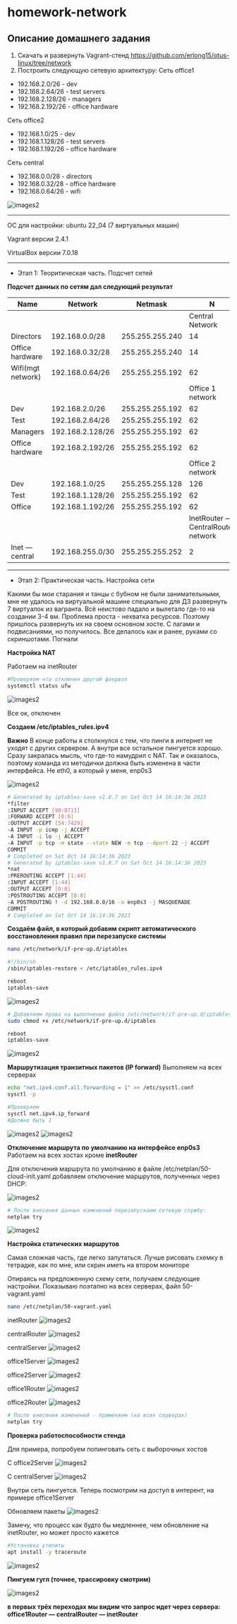 # homework-network

Описание домашнего задания
---
1. Скачать и развернуть Vagrant-стенд https://github.com/erlong15/otus-linux/tree/network 
2. Построить следующую сетевую архитектуру:
Сеть office1
- 192.168.2.0/26      - dev
- 192.168.2.64/26     - test servers
- 192.168.2.128/26    - managers
- 192.168.2.192/26    - office hardware

Сеть office2
- 192.168.1.0/25      - dev
- 192.168.1.128/26    - test servers
- 192.168.1.192/26    - office hardware

Сеть central
- 192.168.0.0/28     - directors
- 192.168.0.32/28    - office hardware
- 192.168.0.64/26    - wifi

![images2](./images/network_0.png)

---
ОС для настройки: ubuntu 22_04 (7 виртуальных машин)

Vagrant версии 2.4.1

VirtualBox версии 7.0.18

---
- Этап 1: Теоритическая часть. Подсчет сетей

**Подсчет данных по сетям дал следующий результат**


| Name            | Network         |  Netmask        | N                                  | Hostmin      | Hostmax       | Broadcast   | 
| --------------- | --------------- | --------------- | ---------------------------------- |------------- | ------------- |------------ |
|                 |                 |                 | Central Network                    |              |               |             |
| Directors       |192.168.0.0/28   |255.255.255.240  | 14                                 |192.168.0.1   |192.168.0.14   |192.168.0.15 |
|Office hardware  |192.168.0.32/28  |255.255.255.240  | 14                                 |192.168.0.33  |192.168.0.46   |192.168.0.47 |
|Wifi(mgt network)|192.168.0.64/26  |255.255.255.192  | 62                                 |192.168.0.65  |192.168.0.126  |192.168.0.127|
|                 |                 |                 | Office 1 network                   |              |               |             |
| Dev             |192.168.2.0/26   |255.255.255.192  | 62                                 |192.168.2.1   |192.168.2.62   |192.168.2.63 |
| Test            |192.168.2.64/26  |255.255.255.192  | 62                                 |192.168.2.65  |192.168.2.126  |192.168.2.127|
| Managers        |192.168.2.128/26 |255.255.255.192  | 62                                 |192.168.2.129 |192.168.2.190  |192.168.2.191|
| Office hardware |192.168.2.192/26 |255.255.255.192  | 62                                 |192.168.2.193 |192.168.2.254  |192.168.2.255|
|                 |                 |                 | Office 2 network                   |              |               |             |
| Dev             |192.168.1.0/25   |255.255.255.128  | 126                                |192.168.1.1   |192.168.1.126  |192.168.1.127|
| Test            |192.168.1.128/26 |255.255.255.192  | 62                                 |192.168.1.129 |192.168.1.190  |192.168.1.191|
| Office          |192.168.1.192/26 |255.255.255.192  | 62                                 |192.168.1.193 |192.168.1.254  |192.168.1.255|
|                 |                 |                 | InetRouter — CentralRouter network |              |               |             |
| Inet — central  |192.168.255.0/30 |255.255.255.252  | 2                                  |192.168.255.1 |192.168.255.2  |192.168.255.3|

---
- Этап 2: Практическая часть. Настройка сети

Какими бы мои старания и танцы с бубном не были занимательными, мне не удалось на виртуальной машине специально для ДЗ развернуть 7 виртуалок из вагранта. Всё неистово падало и вылетало где-то на создании 3-4 вм. Проблема проста - нехватка ресурсов. Поэтому пришлось развернуть их на своем основном хосте. С лагами и подвисаниями, но получилось. 
Все делалось как и ранее, руками со скриншотами. Погнали

**Настройка NAT**

Работаем на inetRouter



```bash
#Проверяем что отключен другой фаервол
systemctl status ufw
``` 
![images2](./images/network_1.png)

Все ок, отключен


**Создаем /etc/iptables_rules.ipv4**


**Важно**
В конце работы я столкнулся с тем, что пинги в интернет не уходят с других сервером. А внутри все остальное пингуется хорошо. Сразу закралась мысль, что где-то намудрил с NAT. Так и оказалось, поэтому команда из методички должна быть изменена в части интерфейса. Не eth0, а который у меня, enp0s3

![images2](./images/network_2.png)

```bash
# Generated by iptables-save v1.8.7 on Sat Oct 14 16:14:36 2023
*filter
:INPUT ACCEPT [90:8713]
:FORWARD ACCEPT [0:0]
:OUTPUT ACCEPT [54:7429]
-A INPUT -p icmp -j ACCEPT
-A INPUT -i lo -j ACCEPT
-A INPUT -p tcp -m state --state NEW -m tcp --dport 22 -j ACCEPT
COMMIT
# Completed on Sat Oct 14 16:14:36 2023
# Generated by iptables-save v1.8.7 on Sat Oct 14 16:14:36 2023
*nat
:PREROUTING ACCEPT [1:44]
:INPUT ACCEPT [1:44]
:OUTPUT ACCEPT [0:0]
:POSTROUTING ACCEPT [0:0]
-A POSTROUTING ! -d 192.168.0.0/16 -o enp0s3 -j MASQUERADE
COMMIT
# Completed on Sat Oct 14 16:14:36 2023

``` 

**Создаём файл, в который добавим скрипт автоматического восстановления правил при перезапуске системы**

```bash
nano /etc/network/if-pre-up.d/iptables

#!/bin/sh
/sbin/iptables-restore < /etc/iptables_rules.ipv4

reboot
iptables-save
```

![images2](./images/network_3.png)


```bash
# Добавляем права на выполнение файла /etc/network/if-pre-up.d/iptables
sudo chmod +x /etc/network/if-pre-up.d/iptables

reboot
iptables-save
```

![images2](./images/network_4.png)


**Маршрутизация транзитных пакетов (IP forward)**
Выполняем на всех серверах

```bash
echo "net.ipv4.conf.all.forwarding = 1" >> /etc/sysctl.conf
sysctl -p

#Проверяем 
sysctl net.ipv4.ip_forward
#Должно быть 1
```

![images2](./images/network_5.png)
![images2](./images/network_6.png)


**Отключение маршрута по умолчанию на интерфейсе enp0s3**
Работаем на всех хостах кроме **inetRouter**


Для отключения маршрута по умолчанию в файле /etc/netplan/50-cloud-init.yaml добавляем отключение маршрутов, полученных через DHCP:

![images2](./images/network_7.png)



```bash
# После внесения данных изменений перезапускаем сетевую службу: 
netplan try
```

![images2](./images/network_8.png)


**Настройка статических маршрутов**

Самая сложная часть, где легко запутаться. Лучше рисовать схемку в тетрадке, как по мне, или скрин иметь на втором мониторе

Опираясь на предложенную схему сети, получаем следующие настройки. Показываю поэтапно на всех серверах, файл 50-vagrant.yaml
```bash
nano /etc/netplan/50-vagrant.yaml
```

inetRouter
![images2](./images/network_9.png)


centralRouter
![images2](./images/network_10.png)


centralServer
![images2](./images/network_11.png)


office1Server
![images2](./images/network_12.png)


office2Server
![images2](./images/network_13.png)


office1Router
![images2](./images/network_14.png)


office2Router
![images2](./images/network_15.png)



```bash
# После внесения изменений - применяем (на всех серверах)
netplan try
```


**Проверка работоспособности стенда**

Для примера, попробуем попинговать сеть с выборочных хостов 

C office2Server
![images2](./images/network_16.png)


C centralServer
![images2](./images/network_17.png)


Внутри сеть пингуется. Теперь посмотрим на доступ в интерент, на примере office1Server


Обновляем пакеты
![images2](./images/network_18.png)

Замечу, что процесс как будто бы медленнее, чем обновление на inetRouter, но может просто кажется 

```bash
#Установка утилиты
apt install -y traceroute
```
![images2](./images/network_19.png)


**Пингуем гугл (точнее, трассировку смотрим)**

![images2](./images/network_20.png)


**в первых трёх переходах мы видим что запрос идет через сервера: office1Router — centralRouter — inetRouter**
